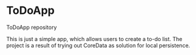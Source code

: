 # ToDoApp
ToDoApp repository 

This is just a simple app, which allows users to create a to-do list.
The project is a result of trying out CoreData as solution for local persistence.


